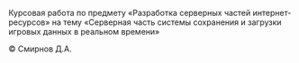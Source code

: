Курсовая работа по предмету «Разработка серверных частей интернет-ресурсов» на тему «Серверная часть системы cохранения и загрузки игровых данных в реальном времени»

© Смирнов Д.А.
